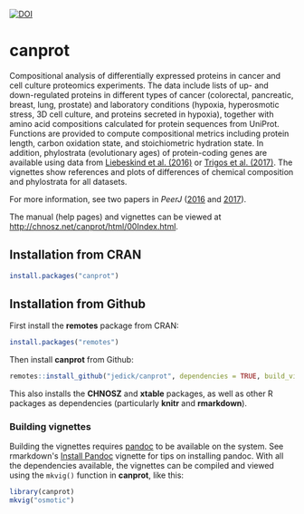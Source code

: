 [![DOI](https://zenodo.org/badge/64122601.svg)](https://zenodo.org/badge/latestdoi/64122601)

# canprot

Compositional analysis of differentially expressed proteins in cancer and cell
culture proteomics experiments. The data include lists of up- and
down-regulated proteins in different types of cancer (colorectal, pancreatic,
breast, lung, prostate) and laboratory conditions (hypoxia, hyperosmotic
stress, 3D cell culture, and proteins secreted in hypoxia), together with amino
acid compositions calculated for protein sequences from UniProt. Functions are
provided to compute compositional metrics including protein length, carbon
oxidation state, and stoichiometric hydration state. In addition, phylostrata
(evolutionary ages) of protein-coding genes are available using data from
[Liebeskind et al. (2016)](https://doi.org/10.1093/gbe/evw113) or [Trigos et
al. (2017)](https://doi.org/10.1073/pnas.1617743114). The vignettes show
references and plots of differences of chemical composition and phylostrata for
all datasets.

For more information, see two papers in *PeerJ* ([2016](http://doi.org/10.7717/peerj.2238)
and [2017](http://doi.org/10.7717/peerj.3421)).

The manual (help pages) and vignettes can be viewed at
<http://chnosz.net/canprot/html/00Index.html>.

## Installation from CRAN

```R
install.packages("canprot")
```

## Installation from Github

First install the **remotes** package from CRAN:

```R
install.packages("remotes")
```

Then install **canprot** from Github:

```R
remotes::install_github("jedick/canprot", dependencies = TRUE, build_vignettes = TRUE)
```

This also installs the **CHNOSZ** and **xtable** packages, as well as other R packages as dependencies (particularly **knitr** and **rmarkdown**).

### Building vignettes

Building the vignettes requires [pandoc](http://pandoc.org/installing.html) to be available on the system.
See rmarkdown's [Install Pandoc](https://cran.r-project.org/web/packages/rmarkdown/vignettes/pandoc.html) vignette for tips on installing pandoc.
With all the dependencies available, the vignettes can be compiled and viewed using the `mkvig()` function in **canprot**, like this:
```R
library(canprot)
mkvig("osmotic")
```
